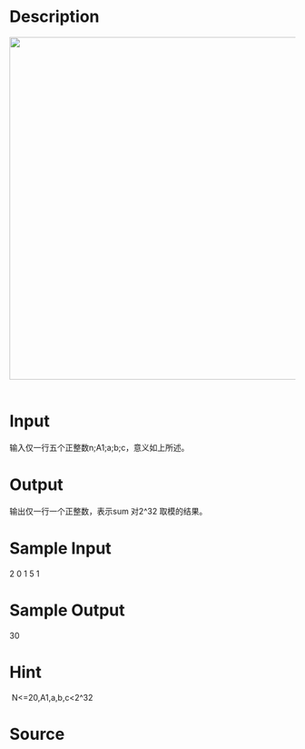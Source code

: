 
# Description

<div class="content"><p><img src="source/bzoj/4183/img/aHR0cHM6Ly9seWRzeS5jb20vSnVkZ2VPbmxpbmUvdXBsb2FkLzIwMTUwNy9hay5QTkc=.PNG" width="712" height="603" alt=""/> </p></div>

# Input

<div class="content"><p>输入仅一行五个正整数n;A1;a;b;c，意义如上所述。</p>
<div></div></div>

# Output

<div class="content"><p>输出仅一行一个正整数，表示sum 对2^32 取模的结果。</p>
<div></div></div>

# Sample Input

<div class="content"><span class="sampledata">2 0 1 5 1</span></div>

# Sample Output

<div class="content"><span class="sampledata">30<br/>
</span></div>

# Hint

<div class="content"><p></p><p> N&lt;=20,A1,a,b,c&lt;2^32</p><p></p></div>

# Source

<div class="content"><p><a href="problemset.php?search="></a></p></div>

